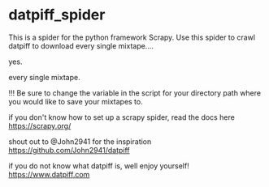 # datpiff_spider

This is a spider for the python framework Scrapy.
Use this spider to crawl datpiff to download every single mixtape....

yes.

every single mixtape.

!!! Be sure to change the variable in the script for your directory path where you would like to save your mixtapes to.

if you don't know how to set up a scrapy spider, read the docs here
https://scrapy.org/

shout out to @John2941 for the inspiration
https://github.com/John2941/datpiff

if you do not know what datpiff is, well enjoy yourself!
https://www.datpiff.com
